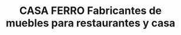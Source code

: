 ---
title: "CASA FERRO Fabricantes de muebles para restaurantes y casa"
url: /benito-juarez/casa-ferro-fabricantes-de-muebles-para-restaurantes-y-casa/
shop: muebles
---